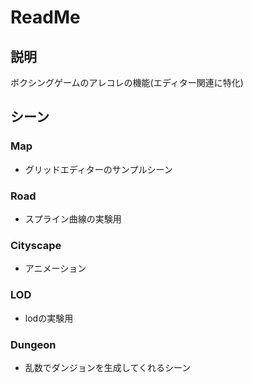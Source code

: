 # ReadMe

## 説明
ボクシングゲームのアレコレの機能(エディター関連に特化)

## シーン
### Map
- グリッドエディターのサンプルシーン
### Road
- スプライン曲線の実験用
### Cityscape
- アニメーション
### LOD
- lodの実験用
### Dungeon
- 乱数でダンジョンを生成してくれるシーン
